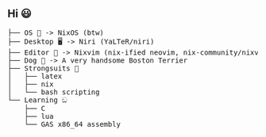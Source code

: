 ## Hi 😃
<pre>
├── OS 🐧 -> NixOS (btw) 
├── Desktop 🖥️ -> Niri (YaLTeR/niri)
├── Editor 📓 -> Nixvim (nix-ified neovim, nix-community/nixvim)
├── Dog 🐶 -> A very handsome Boston Terrier
├── Strongsuits 🦾
│   ├── latex
│   ├── nix
│   └── bash scripting
└── Learning ඞ
    ├── C
    ├── lua
    └── GAS x86_64 assembly

</pre>
